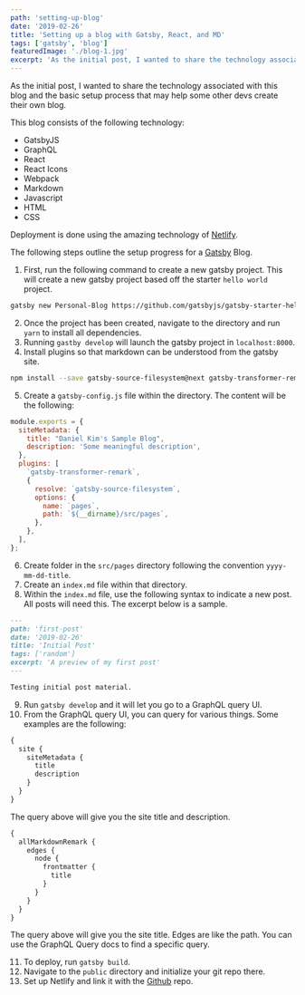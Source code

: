 ```yaml
---
path: 'setting-up-blog'
date: '2019-02-26'
title: 'Setting up a blog with Gatsby, React, and MD'
tags: ['gatsby', 'blog']
featuredImage: './blog-1.jpg'
excerpt: 'As the initial post, I wanted to share the technology associated with this blog and the basic setup process that may help some other devs create their own blog.'
---
```


As the initial post, I wanted to share the technology associated with this blog and the basic setup process that may help some other devs create their own blog.

This blog consists of the following technology:

- GatsbyJS
- GraphQL
- React
- React Icons
- Webpack
- Markdown
- Javascript
- HTML
- CSS

Deployment is done using the amazing technology of [Netlify](https://www.netlify.com).

The following steps outline the setup progress for a [Gatsby](https://www.gatsbyjs.org) Blog.

1. First, run the following command to create a new gatsby project. This will create a new gatsby project based off the starter `hello world` project.

```bash
gatsby new Personal-Blog https://github.com/gatsbyjs/gatsby-starter-hello-world
```

2. Once the project has been created, navigate to the directory and run `yarn` to install all dependencies.
3. Running `gastby develop` will launch the gatsby project in `localhost:8000`.
4. Install plugins so that markdown can be understood from the gatsby site.

```bash
npm install --save gatsby-source-filesystem@next gatsby-transformer-remark@next
```

5. Create a `gatsby-config.js` file within the directory. The content will be the following:

```javascript
module.exports = {
  siteMetadata: {
    title: "Daniel Kim's Sample Blog",
    description: 'Some meaningful description',
  },
  plugins: [
    `gatsby-transformer-remark`,
    {
      resolve: `gatsby-source-filesystem`,
      options: {
        name: `pages`,
        path: `${__dirname}/src/pages`,
      },
    },
  ],
};
```

6. Create folder in the `src/pages` directory following the convention `yyyy-mm-dd-title`.
7. Create an `index.md` file within that directory.
8. Within the `index.md` file, use the following syntax to indicate a new post. All posts will need this. The excerpt below is a sample.

```markdown
---
path: 'first-post'
date: '2019-02-26'
title: 'Initial Post'
tags: ['random']
excerpt: 'A preview of my first post'
---

Testing initial post material.
```

9. Run `gatsby develop` and it will let you go to a GraphQL query UI.
10. From the GraphQL query UI, you can query for various things. Some examples are the following:

```graphql
{
  site {
    siteMetadata {
      title
      description
    }
  }
}
```

The query above will give you the site title and description.

```graphql
{
  allMarkdownRemark {
    edges {
      node {
        frontmatter {
          title
        }
      }
    }
  }
}
```

The query above will give you the site title. Edges are like the path. You can use the GraphQL Query docs to find a specific query.

11. To deploy, run `gatsby build`.
12. Navigate to the `public` directory and initialize your git repo there.
13. Set up Netlify and link it with the [Github](https://www.github.com) repo.

[gatsby-logo]: https://www.danielkim.io/assets/blog_assets/blog-1.jpg#poster
